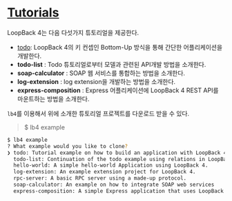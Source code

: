 # [Tutorials](https://loopback.io/doc/en/lb4/Tutorials.html)

LoopBack 4는 다음 다섯가지 튜토리얼을 제공한다.

* [todo](./todo_tutorial/readme.md): LoopBack 4의 키 컨셉인 Bottom-Up 방식을 통해 간단한 어플리케이션을 개발한다. 
* **todo-list** : Todo 튜토리얼로부터 모델과 관련된 API개발 방법을 소개한다. 
* **soap-calculator** : SOAP 웹 서비스를 통합하는 방법을 소개한다. 
* **log-extension** : log extension을 개발하는 방법을 소개한다.
* **express-composition** : Express 어플리케이션에 LoopBack 4 REST API를 마운트하는 방법을 소개한다. 

`lb4`를 이용해서 위에 소개한 튜토리얼 프로젝트를 다운로드 받을 수 있다.  

>$ lb4 example

```sh
$ lb4 example
? What example would you like to clone?
❯ todo: Tutorial example on how to build an application with LoopBack 4.
  todo-list: Continuation of the todo example using relations in LoopBack 4.
  hello-world: A simple hello-world Application using LoopBack 4.
  log-extension: An example extension project for LoopBack 4.
  rpc-server: A basic RPC server using a made-up protocol.
  soap-calculator: An example on how to integrate SOAP web services
  express-composition: A simple Express application that uses LoopBack 4 REST API.
```

